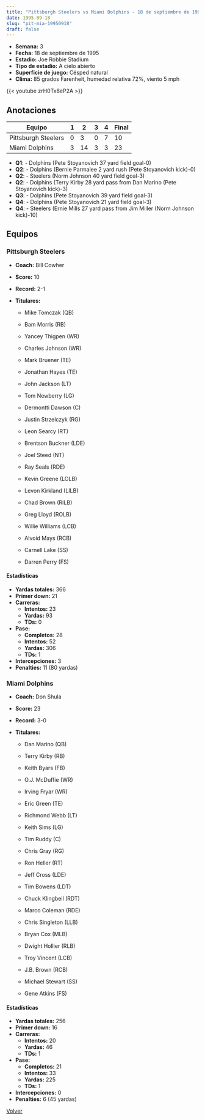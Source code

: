 ```yaml
---
title: "Pittsburgh Steelers vs Miami Dolphins - 18 de septiembre de 1995"
date: 1995-09-18
slug: "pit-mia-19950918"
draft: false
---
```


- **Semana:** 3
- **Fecha:** 18 de septiembre de 1995
- **Estadio:** Joe Robbie Stadium
- **Tipo de estadio:** A cielo abierto
- **Superficie de juego:** Césped natural
- **Clima:** 85 grados Farenheit, humedad relativa 72%, viento 5 mph


{{< youtube zrH0Tx8eP2A >}}


## Anotaciones
| Equipo | 1 | 2 | 3 | 4 | Final |
|--------|---|---|---|---|-------|
| Pittsburgh Steelers  | 0 | 3 | 0 | 7  | 10 |
| Miami Dolphins  | 3 | 14 | 3 | 3  | 23 |
- **Q1**:  - Dolphins (Pete Stoyanovich 37 yard field goal-0)
- **Q2**:  - Dolphins (Bernie Parmalee 2 yard rush (Pete Stoyanovich kick)-0)
- **Q2**:  - Steelers (Norm Johnson 40 yard field goal-3)
- **Q2**:  - Dolphins (Terry Kirby 28 yard pass from Dan Marino (Pete Stoyanovich kick)-3)
- **Q3**:  - Dolphins (Pete Stoyanovich 39 yard field goal-3)
- **Q4**:  - Dolphins (Pete Stoyanovich 21 yard field goal-3)
- **Q4**:  - Steelers (Ernie Mills 27 yard pass from Jim Miller (Norm Johnson kick)-10)


## Equipos


### Pittsburgh Steelers
* **Coach:** Bill Cowher
* **Score:** 10
* **Record:** 2-1
* **Titulares:** 

  * Mike Tomczak (QB) 

  * Bam Morris (RB) 

  * Yancey Thigpen (WR) 

  * Charles Johnson (WR) 

  * Mark Bruener (TE) 

  * Jonathan Hayes (TE) 

  * John Jackson (LT) 

  * Tom Newberry (LG) 

  * Dermontti Dawson (C) 

  * Justin Strzelczyk (RG) 

  * Leon Searcy (RT) 

  * Brentson Buckner (LDE) 

  * Joel Steed (NT) 

  * Ray Seals (RDE) 

  * Kevin Greene (LOLB) 

  * Levon Kirkland (LILB) 

  * Chad Brown (RILB) 

  * Greg Lloyd (ROLB) 

  * Willie Williams (LCB) 

  * Alvoid Mays (RCB) 

  * Carnell Lake (SS) 

  * Darren Perry (FS) 

#### Estadísticas
* **Yardas totales:** 366
* **Primer down:** 21
* **Carreras:**
  * **Intentos:** 23
  * **Yardas:** 93
  * **TDs:** 0
* **Pase:**
  * **Completos:** 28
  * **Intentos:** 52
  * **Yardas:** 306
  * **TDs:** 1
* **Intercepciones:** 3
* **Penalties:** 11 (80 yardas)

### Miami Dolphins
* **Coach:** Don Shula
* **Score:** 23
* **Record:** 3-0
* **Titulares:** 

  * Dan Marino (QB) 

  * Terry Kirby (RB) 

  * Keith Byars (FB) 

  * O.J. McDuffie (WR) 

  * Irving Fryar (WR) 

  * Eric Green (TE) 

  * Richmond Webb (LT) 

  * Keith Sims (LG) 

  * Tim Ruddy (C) 

  * Chris Gray (RG) 

  * Ron Heller (RT) 

  * Jeff Cross (LDE) 

  * Tim Bowens (LDT) 

  * Chuck Klingbeil (RDT) 

  * Marco Coleman (RDE) 

  * Chris Singleton (LLB) 

  * Bryan Cox (MLB) 

  * Dwight Hollier (RLB) 

  * Troy Vincent (LCB) 

  * J.B. Brown (RCB) 

  * Michael Stewart (SS) 

  * Gene Atkins (FS) 

#### Estadísticas
* **Yardas totales:** 256
* **Primer down:** 16
* **Carreras:**
  * **Intentos:** 20
  * **Yardas:** 46
  * **TDs:** 1
* **Pase:**
  * **Completos:** 21
  * **Intentos:** 33
  * **Yardas:** 225
  * **TDs:** 1
* **Intercepciones:** 0
* **Penalties:** 6 (45 yardas)


[Volver](/historia/1995)
